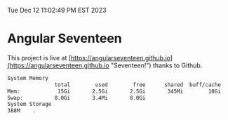 Tue Dec 12 11:02:49 PM EST 2023

# Angular Seventeen


This project is live at [https://angularseventeen.github.io](https://angularseventeen.github.io "Seventeen!") thanks to Github.

```bash
System Memory
               total        used        free      shared  buff/cache   available
Mem:            15Gi       2.5Gi       2.5Gi       345Mi        10Gi        12Gi
Swap:          8.0Gi       3.4Mi       8.0Gi
System Storage
388M	.
```
```bash
